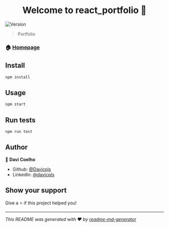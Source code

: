 <h1 align="center">Welcome to react_portfolio 👋</h1>
<p>
  <img alt="Version" src="https://img.shields.io/badge/version-1.0-blue.svg?cacheSeconds=2592000" />
</p>

> Portfolio

### 🏠 [Homepage](https://Davicpls.github.io/react_portfolio)

## Install

```sh
npm install
```

## Usage

```sh
npm start
```

## Run tests

```sh
npm run test
```

## Author

👤 **Davi Coelho**

* Github: [@Davicpls](https://github.com/Davicpls)
* LinkedIn: [@davicpls](https://linkedin.com/in/davicpls)

## Show your support

Give a ⭐️ if this project helped you!

***
_This README was generated with ❤️ by [readme-md-generator](https://github.com/kefranabg/readme-md-generator)_